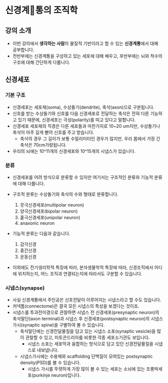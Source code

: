# 신경계통의 조직학
## 강의 소개
* 이번 강의에서 **생각하는 사람**의 물질적 기반이라고 할 수 있는 **신경계통**에서 대해 공부합니다.
* 전반부에는 신경계통을 구성하고 있는 세포에 대해 배우고, 후반부에는 뇌와 척수의 구조에 대해 간단하게 다룹니다. 

## 신경세포
### 기본 구조
* 신경세포는 세포체(soma), 수상돌기(dendrite), 축삭(axon)으로 구분됩니다.
* 신호를 받는 수상돌기와 신호를 다음 신경세포로 전달하는 축삭은 전혀 다른 기능하고 있기 때문에, 신경세포는 극성(polarity)를 띠고 있다고 말합니다.
* 신경세포 세포체의 직경은 다른 세포들과 마찬가지로 10~20 um지만, 수상돌기나 축삭이 아주 길게 뻗어 신호를 주고 받습니다. 
  * 축삭의 경우 그 길이가 보통 수밀리미터인 경우가 많지만, 우리 몸에서 가장 긴 축삭은 70cm가량됩니다. 
* 우리의 뇌에는 10^11개의 신경세포와 10^15개의 시냅스가 있습니다. 

### 분류
* 신경세포를 어려 방식으로 분류할 수 있지만 여기서는 구조적인 분류와 기능적 분류에 대해 다룹니다. 
* 구조적 분류는 수상돌기와 축삭의 수와 형태로 분류합니다. 
  1. 뭇극신경세포(multipolar neuron)
  2. 양극신경세포(bipolar neuron)
  3. 홑극신경세포(unipolar neuron)
  4. anaxonic neuron

* 기능적 분류는 다음과 같습니다. 
  1. 감각신경
  2. 중간신경
  3. 운동신경

* 이외에도 전기생리학적 특징에 따라, 분자생물학적 특장에 따라, 신경조직에서 어디에 위치하는지, 어느 조직과 연결되는지에 따라서도 구분할 수 있습니다. 

### 시냅스(synapse)
* 사실 신경계통에서 주인공은 신호전달이 이루어지는 시냅스라고 할 수도 있습니다. 
* 커넥톰(connectome)은 결국 모든 시냅스의 특성을 보겠다는 것이죠.
* 시냅스를 투과전미경으로 관찰하면 시냅스 전 신경세포(presynaptic neuron)의 축삭말단(axon terminal)과 시냅스 후 신경세포(postsynaptic neuron)의 시냅스가시(synaptic spine)을 구별하여 볼 수 있습니다. 
  * 축삭말단에는 신경전달물질을 담고 있는 시냅스 소포(synaptic vesicle)을 많이 관찰할 수 있고, 미토콘드리아를 비롯한 각종 세포소기관도 보입니다.
    * 시냅스 소포는 세포막과 융합하는 방식으로 담고 있던 신경전달물질을 시냅스로 내보냅니다. 
  * 시냅스가시에는 수용체와 scaffolding 단백질이 모여있는 postsynaptic density(PSD)를 볼 수 있습니다. 
    * 시냅스 가시를 뚜렷하게 가장 많이 볼 수 있는 세포는 소뇌에 있는 조롱박세포(purkinje neuron)입니다.

